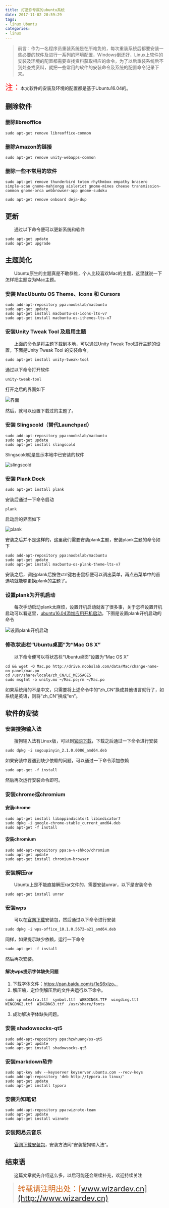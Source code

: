 ```yaml
---
title: 打造你专属的ubuntu系统
date: 2017-11-02 20:59:29
tags: 
- linux Ubuntu
categories: 
- linux
---
```


> 前言：作为一名程序员重装系统是在所难免的，每次重装系统后都要安装一些必要的软件及进行一系列的环境配置，Windows倒还好，Linux上软件的安装及环境的配置都需要查找资料获取相应的命令，为了以后重装系统后不到处查找资料，就把一些常用的软件的安装命令及系统的配置命令记录下来。

<!-- more -->
<font color="red" size = "5">注：</font>本文软件的安装及环境的配置都是基于Ubuntu16.04的。

## 删除软件

### 删除libreoffice

```
sudo apt-get remove libreoffice-common 
```

### 删除Amazon的链接

```
sudo apt-get remove unity-webapps-common 
```

### 删除一些不常用的软件

```
sudo apt-get remove thunderbird totem rhythmbox empathy brasero simple-scan gnome-mahjongg aisleriot gnome-mines cheese transmission-common gnome-orca webbrowser-app gnome-sudoku
```

```
sudo apt-get remove onboard deja-dup
```

## 更新

&emsp;&emsp;通过以下命令便可以更新系统和软件

```
sudo apt-get update
sudo apt-get upgrade
```



## 主题美化

&emsp;&emsp;Ubuntu原生的主题真是不敢恭维，个人比较喜欢Mac的主题，这里就说一下怎样把主题变为Mac主题。

### 安装 MacUbuntu OS Theme、Icons 和 Cursors

```
sudo add-apt-repository ppa:noobslab/macbuntu
sudo apt-get update
sudo apt-get install macbuntu-os-icons-lts-v7
sudo apt-get install macbuntu-os-ithemes-lts-v7
```

### 安装Unity Tweak Tool 及启用主题

&emsp;&emsp;上面的命令是将主题下载到本地，可以通过Unity Tweak Tool进行主题的设置，下面是Unity Tweak Tool 的安装命令。

```
sudo apt-get install unity-tweak-tool 
```

通过以下命令打开软件

```
unity-tweak-tool
```

打开之后的界面如下

![界面](http://ot6991tvl.bkt.clouddn.com/%E9%80%89%E5%8C%BA_001.jpg)

然后，就可以设置下载过的主题了。

### 安装 Slingscold（替代Launchpad）



```
sudo add-apt-repository ppa:noobslab/macbuntu
sudo apt-get update
sudo apt-get install slingscold
```

Slingscold就是显示本地中已安装的软件

![slingscold](http://ot6991tvl.bkt.clouddn.com/%E6%AD%A5%E9%AA%A4.png)

### 安装 Plank Dock

```
sudo apt-get install plank
```

安装后通过一下命令启动

```
plank
```

启动后的界面如下

![plank](http://ot6991tvl.bkt.clouddn.com/plank.jpg)

安装之后并不是这样的，这里我们需要安装plank主题，安装plank主题的命令如下

```
sudo add-apt-repository ppa:noobslab/macbuntu
sudo apt-get update
sudo apt-get install macbuntu-os-plank-theme-lts-v7
```

安装之后，调出plank后按住ctrl键右击鼠标便可以调出菜单，再点击菜单中的首选项就能够更换plank的主题了。

### 设置plank为开机启动

&emsp;&emsp;每次手动启动plank太麻烦，设置开机启动就省了很多事，关于怎样设置开机启动可以看这里，[ubuntu16.04添加应用开机启动](https://jingyan.baidu.com/article/ce09321b63893c2bfe858f72.html)。下图是设置plank开机启动的命令

![设置plank开机启动](http://ot6991tvl.bkt.clouddn.com/plank.png)

### 修改状态栏“Ubuntu桌面”为“Mac OS X”

&emsp;&emsp;以下命令便可以将状态栏“Ubuntu桌面”设置为“Mac OS X”

```
cd && wget -O Mac.po http://drive.noobslab.com/data/Mac/change-name-on-panel/mac.po
cd /usr/share/locale/zh_CN/LC_MESSAGES
sudo msgfmt -o unity.mo ~/Mac.po;rm ~/Mac.po
```

如果系统用的不是中文，只需要将上述命令中的“zh_CN”换成其他语言就行了，如系统是英语，则将“zh_CN”换成“en”。

## 软件的安装

### 安装搜狗输入法

&emsp;&emsp;搜狗输入法有Linux版，可以到[官网下载](http://pinyin.sogou.com/linux/)，下载之后通过一下命令进行安装

```
sudo dpkg -i sogoupinyin_2.1.0.0086_amd64.deb
```

如果安装中要遇到缺少依赖的问题，可以通过一下命令添加依赖

```
sudo apt-get -f install
```

然后再次运行安装命令即可。

### 安装chrome或chromium

#### 安装chrome

```
sudo apt-get install libappindicator1 libindicator7  
sudo dpkg -i google-chrome-stable_current_amd64.deb   
sudo apt-get -f install  
```

#### 安装chromium

```
sudo add-apt-repository ppa:a-v-shkop/chromium
sudo apt-get update
sudo apt-get install chromium-browser
```

### 安装解压rar

&emsp;&emsp;Ubuntu上是不能直接解压rar文件的，需要安装unrar，以下是安装命令

```
sudo apt-get install unrar
```

### 安装wps

&emsp;&emsp;可以在[官网下载](http://community.wps.cn/download/)安装包，然后通过以下命令进行安装

```
sudo dpkg -i wps-office_10.1.0.5672~a21_amd64.deb 
```

同样，如果提示缺少依赖，运行一下命令

```
sudo apt-get -f install
```

然后再次安装。

#### 解决wps提示字体缺失问题

1. 下载字体文件：https://pan.baidu.com/s/1eS6xIzo。
2. 解压缩，定位倒解压后的文件夹运行以下命令。

```
sudo cp mtextra.ttf  symbol.ttf  WEBDINGS.TTF  wingding.ttf  WINGDNG2.ttf  WINGDNG3.ttf  /usr/share/fonts 
```

3. 成功解决字体缺失问题。

### 安装 shadowsocks-qt5

```
sudo add-apt-repository ppa:hzwhuang/ss-qt5
sudo apt-get update
sudo apt-get install shadowsocks-qt5
```

### 安装markdown软件

```
sudo apt-key adv --keyserver keyserver.ubuntu.com --recv-keys 
sudo add-apt-repository 'deb http://typora.io linux/'
sudo apt-get update
sudo apt-get install typora
```

### 安装为知笔记

```
sudo add-apt-repository ppa:wiznote-team 
sudo apt-get update 
sudo apt-get install wiznote
```

### 安装网易云音乐

&emsp;&emsp;[官网下载安装包](http://music.163.com/#/download)，安装方法同“安装搜狗输入法”。

## 结束语

&emsp;&emsp;这篇文章就先介绍这么多，以后可能还会继续补充，欢迎持续关注

> <font color=#d2691e size = 5>转载请注明出处：[www.wizardev.cn](http://www.wizardev.cn)<font>